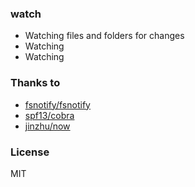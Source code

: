 
### watch

* Watching files and folders for changes
* Watching
* Watching

### Thanks to

* [fsnotify/fsnotify](https://github.com/fsnotify/fsnotify)
* [spf13/cobra](https://github.com/spf13/cobra)
* [jinzhu/now](https://github.com/jinzhu/now)

### License
MIT
